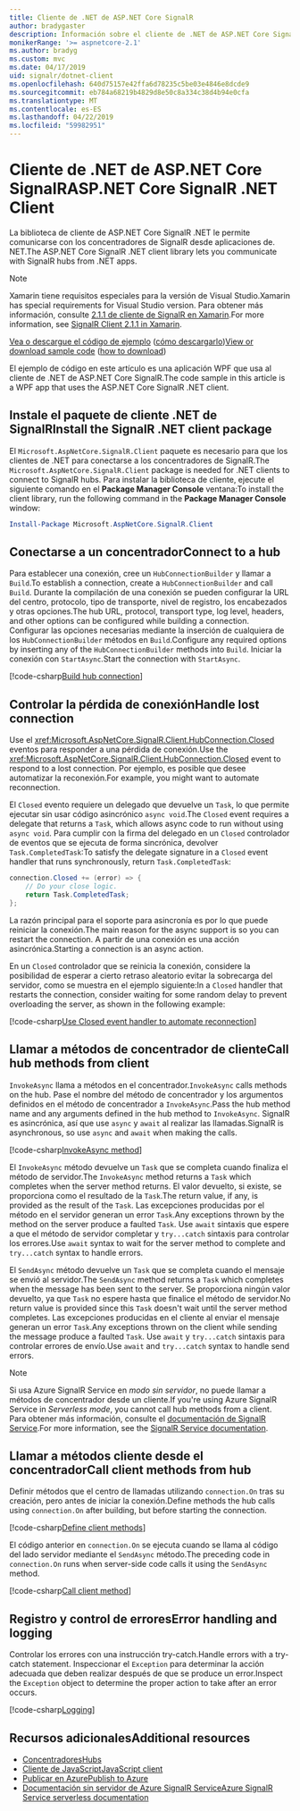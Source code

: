 ```yaml
---
title: Cliente de .NET de ASP.NET Core SignalR
author: bradygaster
description: Información sobre el cliente de .NET de ASP.NET Core SignalR
monikerRange: '>= aspnetcore-2.1'
ms.author: bradyg
ms.custom: mvc
ms.date: 04/17/2019
uid: signalr/dotnet-client
ms.openlocfilehash: 640d75157e42ffa6d78235c5be03e4846e8dcde9
ms.sourcegitcommit: eb784a68219b4829d8e50c8a334c38d4b94e0cfa
ms.translationtype: MT
ms.contentlocale: es-ES
ms.lasthandoff: 04/22/2019
ms.locfileid: "59982951"
---
```

# <a name="aspnet-core-signalr-net-client"></a><span data-ttu-id="ae209-103">Cliente de .NET de ASP.NET Core SignalR</span><span class="sxs-lookup"><span data-stu-id="ae209-103">ASP.NET Core SignalR .NET Client</span></span>

<span data-ttu-id="ae209-104">La biblioteca de cliente de ASP.NET Core SignalR .NET le permite comunicarse con los concentradores de SignalR desde aplicaciones de. NET.</span><span class="sxs-lookup"><span data-stu-id="ae209-104">The ASP.NET Core SignalR .NET client library lets you communicate with SignalR hubs from .NET apps.</span></span>

> [!NOTE]
> <span data-ttu-id="ae209-105">Xamarin tiene requisitos especiales para la versión de Visual Studio.</span><span class="sxs-lookup"><span data-stu-id="ae209-105">Xamarin has special requirements for Visual Studio version.</span></span> <span data-ttu-id="ae209-106">Para obtener más información, consulte [2.1.1 de cliente de SignalR en Xamarin](https://github.com/aspnet/Announcements/issues/305).</span><span class="sxs-lookup"><span data-stu-id="ae209-106">For more information, see [SignalR Client 2.1.1 in Xamarin](https://github.com/aspnet/Announcements/issues/305).</span></span>

<span data-ttu-id="ae209-107">[Vea o descargue el código de ejemplo](https://github.com/aspnet/Docs/tree/master/aspnetcore/signalr/dotnet-client/sample) ([cómo descargarlo](xref:index#how-to-download-a-sample))</span><span class="sxs-lookup"><span data-stu-id="ae209-107">[View or download sample code](https://github.com/aspnet/Docs/tree/master/aspnetcore/signalr/dotnet-client/sample) ([how to download](xref:index#how-to-download-a-sample))</span></span>

<span data-ttu-id="ae209-108">El ejemplo de código en este artículo es una aplicación WPF que usa al cliente de .NET de ASP.NET Core SignalR.</span><span class="sxs-lookup"><span data-stu-id="ae209-108">The code sample in this article is a WPF app that uses the ASP.NET Core SignalR .NET client.</span></span>

## <a name="install-the-signalr-net-client-package"></a><span data-ttu-id="ae209-109">Instale el paquete de cliente .NET de SignalR</span><span class="sxs-lookup"><span data-stu-id="ae209-109">Install the SignalR .NET client package</span></span>

<span data-ttu-id="ae209-110">El `Microsoft.AspNetCore.SignalR.Client` paquete es necesario para que los clientes de .NET para conectarse a los concentradores de SignalR.</span><span class="sxs-lookup"><span data-stu-id="ae209-110">The `Microsoft.AspNetCore.SignalR.Client` package is needed for .NET clients to connect to SignalR hubs.</span></span> <span data-ttu-id="ae209-111">Para instalar la biblioteca de cliente, ejecute el siguiente comando en el **Package Manager Console** ventana:</span><span class="sxs-lookup"><span data-stu-id="ae209-111">To install the client library, run the following command in the **Package Manager Console** window:</span></span>

```powershell
Install-Package Microsoft.AspNetCore.SignalR.Client
```

## <a name="connect-to-a-hub"></a><span data-ttu-id="ae209-112">Conectarse a un concentrador</span><span class="sxs-lookup"><span data-stu-id="ae209-112">Connect to a hub</span></span>

<span data-ttu-id="ae209-113">Para establecer una conexión, cree un `HubConnectionBuilder` y llamar a `Build`.</span><span class="sxs-lookup"><span data-stu-id="ae209-113">To establish a connection, create a `HubConnectionBuilder` and call `Build`.</span></span> <span data-ttu-id="ae209-114">Durante la compilación de una conexión se pueden configurar la URL del centro, protocolo, tipo de transporte, nivel de registro, los encabezados y otras opciones.</span><span class="sxs-lookup"><span data-stu-id="ae209-114">The hub URL, protocol, transport type, log level, headers, and other options can be configured while building a connection.</span></span> <span data-ttu-id="ae209-115">Configurar las opciones necesarias mediante la inserción de cualquiera de los `HubConnectionBuilder` métodos en `Build`.</span><span class="sxs-lookup"><span data-stu-id="ae209-115">Configure any required options by inserting any of the `HubConnectionBuilder` methods into `Build`.</span></span> <span data-ttu-id="ae209-116">Iniciar la conexión con `StartAsync`.</span><span class="sxs-lookup"><span data-stu-id="ae209-116">Start the connection with `StartAsync`.</span></span>

[!code-csharp[Build hub connection](dotnet-client/sample/signalrchatclient/MainWindow.xaml.cs?name=snippet_MainWindowClass&highlight=15-17,39)]

## <a name="handle-lost-connection"></a><span data-ttu-id="ae209-117">Controlar la pérdida de conexión</span><span class="sxs-lookup"><span data-stu-id="ae209-117">Handle lost connection</span></span>

<span data-ttu-id="ae209-118">Use el <xref:Microsoft.AspNetCore.SignalR.Client.HubConnection.Closed> eventos para responder a una pérdida de conexión.</span><span class="sxs-lookup"><span data-stu-id="ae209-118">Use the <xref:Microsoft.AspNetCore.SignalR.Client.HubConnection.Closed> event to respond to a lost connection.</span></span> <span data-ttu-id="ae209-119">Por ejemplo, es posible que desee automatizar la reconexión.</span><span class="sxs-lookup"><span data-stu-id="ae209-119">For example, you might want to automate reconnection.</span></span>

<span data-ttu-id="ae209-120">El `Closed` evento requiere un delegado que devuelve un `Task`, lo que permite ejecutar sin usar código asincrónico `async void`.</span><span class="sxs-lookup"><span data-stu-id="ae209-120">The `Closed` event requires a delegate that returns a `Task`, which allows async code to run without using `async void`.</span></span> <span data-ttu-id="ae209-121">Para cumplir con la firma del delegado en un `Closed` controlador de eventos que se ejecuta de forma sincrónica, devolver `Task.CompletedTask`:</span><span class="sxs-lookup"><span data-stu-id="ae209-121">To satisfy the delegate signature in a `Closed` event handler that runs synchronously, return `Task.CompletedTask`:</span></span>

```csharp
connection.Closed += (error) => {
    // Do your close logic.
    return Task.CompletedTask;
};
```

<span data-ttu-id="ae209-122">La razón principal para el soporte para asincronía es por lo que puede reiniciar la conexión.</span><span class="sxs-lookup"><span data-stu-id="ae209-122">The main reason for the async support is so you can restart the connection.</span></span> <span data-ttu-id="ae209-123">A partir de una conexión es una acción asincrónica.</span><span class="sxs-lookup"><span data-stu-id="ae209-123">Starting a connection is an async action.</span></span>

<span data-ttu-id="ae209-124">En un `Closed` controlador que se reinicia la conexión, considere la posibilidad de esperar a cierto retraso aleatorio evitar la sobrecarga del servidor, como se muestra en el ejemplo siguiente:</span><span class="sxs-lookup"><span data-stu-id="ae209-124">In a `Closed` handler that restarts the connection, consider waiting for some random delay to prevent overloading the server, as shown in the following example:</span></span>

[!code-csharp[Use Closed event handler to automate reconnection](dotnet-client/sample/signalrchatclient/MainWindow.xaml.cs?name=snippet_ClosedRestart)]

## <a name="call-hub-methods-from-client"></a><span data-ttu-id="ae209-125">Llamar a métodos de concentrador de cliente</span><span class="sxs-lookup"><span data-stu-id="ae209-125">Call hub methods from client</span></span>

<span data-ttu-id="ae209-126">`InvokeAsync` llama a métodos en el concentrador.</span><span class="sxs-lookup"><span data-stu-id="ae209-126">`InvokeAsync` calls methods on the hub.</span></span> <span data-ttu-id="ae209-127">Pase el nombre del método de concentrador y los argumentos definidos en el método de concentrador a `InvokeAsync`.</span><span class="sxs-lookup"><span data-stu-id="ae209-127">Pass the hub method name and any arguments defined in the hub method to `InvokeAsync`.</span></span> <span data-ttu-id="ae209-128">SignalR es asincrónica, así que use `async` y `await` al realizar las llamadas.</span><span class="sxs-lookup"><span data-stu-id="ae209-128">SignalR is asynchronous, so use `async` and `await` when making the calls.</span></span>

[!code-csharp[InvokeAsync method](dotnet-client/sample/signalrchatclient/MainWindow.xaml.cs?name=snippet_InvokeAsync)]

<span data-ttu-id="ae209-129">El `InvokeAsync` método devuelve un `Task` que se completa cuando finaliza el método de servidor.</span><span class="sxs-lookup"><span data-stu-id="ae209-129">The `InvokeAsync` method returns a `Task` which completes when the server method returns.</span></span> <span data-ttu-id="ae209-130">El valor devuelto, si existe, se proporciona como el resultado de la `Task`.</span><span class="sxs-lookup"><span data-stu-id="ae209-130">The return value, if any, is provided as the result of the `Task`.</span></span> <span data-ttu-id="ae209-131">Las excepciones producidas por el método en el servidor generan un error `Task`.</span><span class="sxs-lookup"><span data-stu-id="ae209-131">Any exceptions thrown by the method on the server produce a faulted `Task`.</span></span> <span data-ttu-id="ae209-132">Use `await` sintaxis que espere a que el método de servidor completar y `try...catch` sintaxis para controlar los errores.</span><span class="sxs-lookup"><span data-stu-id="ae209-132">Use `await` syntax to wait for the server method to complete and `try...catch` syntax to handle errors.</span></span>

<span data-ttu-id="ae209-133">El `SendAsync` método devuelve un `Task` que se completa cuando el mensaje se envió al servidor.</span><span class="sxs-lookup"><span data-stu-id="ae209-133">The `SendAsync` method returns a `Task` which completes when the message has been sent to the server.</span></span> <span data-ttu-id="ae209-134">Se proporciona ningún valor devuelto, ya que `Task` no espere hasta que finalice el método de servidor.</span><span class="sxs-lookup"><span data-stu-id="ae209-134">No return value is provided since this `Task` doesn't wait until the server method completes.</span></span> <span data-ttu-id="ae209-135">Las excepciones producidas en el cliente al enviar el mensaje generan un error `Task`.</span><span class="sxs-lookup"><span data-stu-id="ae209-135">Any exceptions thrown on the client while sending the message produce a faulted `Task`.</span></span> <span data-ttu-id="ae209-136">Use `await` y `try...catch` sintaxis para controlar errores de envío.</span><span class="sxs-lookup"><span data-stu-id="ae209-136">Use `await` and `try...catch` syntax to handle send errors.</span></span>

> [!NOTE]
> <span data-ttu-id="ae209-137">Si usa Azure SignalR Service en *modo sin servidor*, no puede llamar a métodos de concentrador desde un cliente.</span><span class="sxs-lookup"><span data-stu-id="ae209-137">If you're using Azure SignalR Service in *Serverless mode*, you cannot call hub methods from a client.</span></span> <span data-ttu-id="ae209-138">Para obtener más información, consulte el [documentación de SignalR Service](/azure/azure-signalr/signalr-concept-serverless-development-config).</span><span class="sxs-lookup"><span data-stu-id="ae209-138">For more information, see the [SignalR Service documentation](/azure/azure-signalr/signalr-concept-serverless-development-config).</span></span>

## <a name="call-client-methods-from-hub"></a><span data-ttu-id="ae209-139">Llamar a métodos cliente desde el concentrador</span><span class="sxs-lookup"><span data-stu-id="ae209-139">Call client methods from hub</span></span>

<span data-ttu-id="ae209-140">Definir métodos que el centro de llamadas utilizando `connection.On` tras su creación, pero antes de iniciar la conexión.</span><span class="sxs-lookup"><span data-stu-id="ae209-140">Define methods the hub calls using `connection.On` after building, but before starting the connection.</span></span>

[!code-csharp[Define client methods](dotnet-client/sample/signalrchatclient/MainWindow.xaml.cs?name=snippet_ConnectionOn)]

<span data-ttu-id="ae209-141">El código anterior en `connection.On` se ejecuta cuando se llama al código del lado servidor mediante el `SendAsync` método.</span><span class="sxs-lookup"><span data-stu-id="ae209-141">The preceding code in `connection.On` runs when server-side code calls it using the `SendAsync` method.</span></span>

[!code-csharp[Call client method](dotnet-client/sample/signalrchat/hubs/chathub.cs?name=snippet_SendMessage)]

## <a name="error-handling-and-logging"></a><span data-ttu-id="ae209-142">Registro y control de errores</span><span class="sxs-lookup"><span data-stu-id="ae209-142">Error handling and logging</span></span>

<span data-ttu-id="ae209-143">Controlar los errores con una instrucción try-catch.</span><span class="sxs-lookup"><span data-stu-id="ae209-143">Handle errors with a try-catch statement.</span></span> <span data-ttu-id="ae209-144">Inspeccionar el `Exception` para determinar la acción adecuada que deben realizar después de que se produce un error.</span><span class="sxs-lookup"><span data-stu-id="ae209-144">Inspect the `Exception` object to determine the proper action to take after an error occurs.</span></span>

[!code-csharp[Logging](dotnet-client/sample/signalrchatclient/MainWindow.xaml.cs?name=snippet_ErrorHandling)]

## <a name="additional-resources"></a><span data-ttu-id="ae209-145">Recursos adicionales</span><span class="sxs-lookup"><span data-stu-id="ae209-145">Additional resources</span></span>

* [<span data-ttu-id="ae209-146">Concentradores</span><span class="sxs-lookup"><span data-stu-id="ae209-146">Hubs</span></span>](xref:signalr/hubs)
* [<span data-ttu-id="ae209-147">Cliente de JavaScript</span><span class="sxs-lookup"><span data-stu-id="ae209-147">JavaScript client</span></span>](xref:signalr/javascript-client)
* [<span data-ttu-id="ae209-148">Publicar en Azure</span><span class="sxs-lookup"><span data-stu-id="ae209-148">Publish to Azure</span></span>](xref:signalr/publish-to-azure-web-app)
* [<span data-ttu-id="ae209-149">Documentación sin servidor de Azure SignalR Service</span><span class="sxs-lookup"><span data-stu-id="ae209-149">Azure SignalR Service serverless documentation</span></span>](/azure/azure-signalr/signalr-concept-serverless-development-config)
